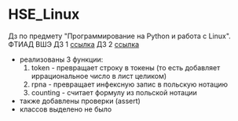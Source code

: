 # HSE_Linux
Дз по предмету "Программирование на Python и работа с Linux". ФТИАД ВШЭ
ДЗ 1 [ссылка](https://github.com/S3253/HSE_Linux/blob/main/HomeWork_1_Linux.py)
ДЗ 2 [ссылка](https://github.com/S3253/HSE_Linux/blob/main/HW2.py)
* реализованы 3 функции:
  1. token - превращает строку в токены (то есть добавляет иррациональное число в лист целиком)
  2. rpna - превращает инфексную запис в польскую нотацию
  3. counting - считает формулу из польской нотации
* также добавлены проверки (assert)
* классов выделено не было
